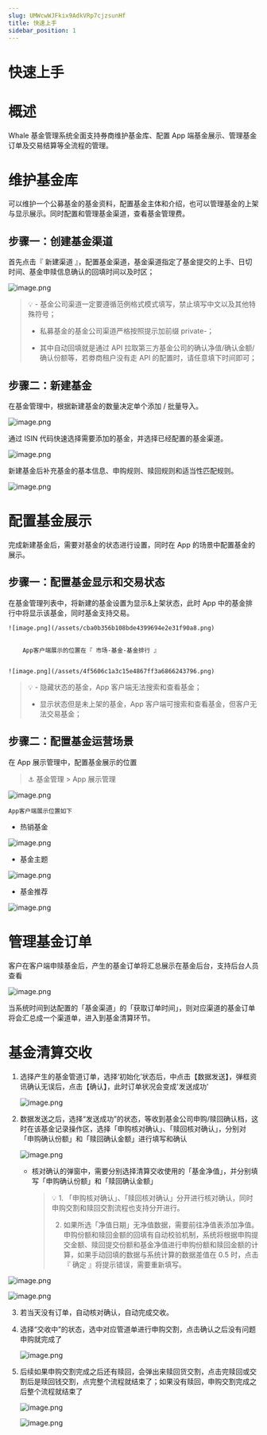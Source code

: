 ```yaml
---
slug: UMWcwWJFkix9AdkVRp7cjzsunHf
title: 快速上手
sidebar_position: 1
---
```



# 快速上手


# 概述


Whale 基金管理系统全面支持券商维护基金库、配置 App 端基金展示、管理基金订单及交易结算等全流程的管理。


# 维护基金库


可以维护一个公募基金的基金资料，配置基金主体和介绍，也可以管理基金的上架与显示展示。同时配置和管理基金渠道，查看基金管理费。


## **步骤一：创建基金渠道**


首先点击『 新建渠道 』，配置基金渠道，基金渠道指定了基金提交的上手、日切时间、基金申赎信息确认的回填时间以及时区；


![image.png](/assets/a8cacc488aacc585124877f85dfaa8f1.png)


> 💡 - 基金公司渠道一定要遵循范例格式模式填写，禁止填写中文以及其他特殊符号；  
>   
> - 私募基金的基金公司渠道严格按照提示加前缀 private-；  
>   
> - 其中自动回填就是通过 API 拉取第三方基金公司的确认净值/确认金额/确认份额等，若劵商租户没有走 API 的配置时，请任意填下时间即可；


## **步骤二：新建基金**


在基金管理中，根据新建基金的数量决定单个添加 / 批量导入。


![image.png](/assets/a1b3d36f41d7f8f82346574ad8a1f31f.png)


通过 ISIN 代码快速选择需要添加的基金，并选择已经配置的基金渠道。


![image.png](/assets/dcba4a569b4c294d9c7ced353634a467.png)


新建基金后补充基金的基本信息、申购规则、赎回规则和适当性匹配规则。


![image.png](/assets/7e3f7493e56e519627dec4e9037b4f1c.png)


# 配置基金展示


完成新建基金后，需要对基金的状态进行设置，同时在 App 的场景中配置基金的展示。


## **步骤一：配置基金显示和交易状态**


在基金管理列表中，将新建的基金设置为显示&上架状态，此时 App 中的基金排行中将显示该基金，同时基金支持交易。


    ![image.png](/assets/cba0b356b108bde4399694e2e31f90a8.png)


        App客户端展示的位置在『 市场-基金-基金排行 』


    ![image.png](/assets/4f5606c1a3c15e4867ff3a6866243796.png)


> 💡 - 隐藏状态的基金，App 客户端无法搜索和查看基金；  
>   
> - 显示状态但是未上架的基金，App 客户端可搜索和查看基金，但客户无法交易基金；


## **步骤二：配置基金运营场景**


在 App 展示管理中，配置基金展示的位置


> ⚓ 基金管理 > App 展示管理


![image.png](/assets/6887004965cb3248b13a3a82393a3511.png)


    App客户端展示位置如下

- 热销基金

![image.png](/assets/8c027639529ecaa1c8a4d933e6a61f6b.png)

- 基金主题

![image.png](/assets/95a94095121a61d455060a5711df9f5d.png)

- 基金推荐

![image.png](/assets/802cd7d5e6d453eba5f1f20ac31cc5ba.png)


# 管理基金订单


客户在客户端申赎基金后，产生的基金订单将汇总展示在基金后台，支持后台人员查看


![image.png](/assets/400346e7e448d1210a8fe0e195c53b08.png)


当系统时间到达配置的「基金渠道」的「获取订单时间」，则对应渠道的基金订单将会汇总成一个渠道单，进入到基金清算环节。


# 基金清算交收

1. 选择产生的基金管道订单，选择‘初始化’状态后，中点击【数据发送】，弹框资讯确认无误后，点击【确认】，此时订单状况会变成'发送成功'

    ![image.png](/assets/c256d51ca82e7c32c7ae1695df98876a.png)

2. 数据发送之后，选择“发送成功”的状态，等收到基金公司申购/赎回确认档，这时在该基金记录操作区，选择「申购核对确认」、「赎回核对确认」，分别对「申购确认份额」和「赎回确认金额」进行填写和确认

    ![image.png](/assets/acd8be6153c7caf16d3e31141bafd341.png)

    - 核对确认的弹窗中，需要分别选择清算交收使用的「基金净值」，并分别填写「申购确认份额」和「赎回确认金额」

        > 💡 1. 「申购核对确认」、「赎回核对确认」分开进行核对确认，同时申购交割和赎回交割流程也支持分开进行。  
        >   
        > 2. 如果所选「净值日期」无净值数据，需要前往净值表添加净值。申购份额和赎回金额的回填有自动校验机制，系统将根据申购提交金额、赎回提交份额和基金净值进行申购份额和赎回金额的计算，如果手动回填的数据与系统计算的数据差值在 0.5 时，点击『 确定 』将提示错误，需要重新填写。


![image.png](/assets/7486db87b0f39dbd4de99843646e5345.png)


![image.png](/assets/5f2aeaf136b80bf1416001b2e606a40d.png)

3. 若当天没有订单，自动核对确认，自动完成交收。
4. 选择“交收中”的状态，选中对应管道单进行申购交割，点击确认之后没有问题申购就完成了

    ![image.png](/assets/bf2794a02e5ef6fe07dde3c63fe437a9.png)

5. 后续如果申购交割完成之后还有赎回，会弹出来赎回货交割，点击完赎回或交割后是赎回钱交割，点完整个流程就结束了；如果没有赎回，申购交割完成之后整个流程就结束了

    ![image.png](/assets/9463109d646a6c44a8e12038453c1589.png)


    ![image.png](/assets/2526ea0f236b168efce3acae2abfefe9.png)

